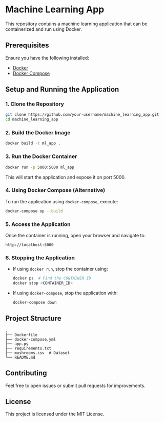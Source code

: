
# Machine Learning App

This repository contains a machine learning application that can be containerized and run using Docker.

## Prerequisites

Ensure you have the following installed:

- [Docker](https://docs.docker.com/get-docker/)
- [Docker Compose](https://docs.docker.com/compose/install/)

## Setup and Running the Application

### 1. Clone the Repository

```sh
git clone https://github.com/your-username/machine_learning_app.git
cd machine_learning_app
```

### 2. Build the Docker Image

```sh
docker build -t ml_app .
```

### 3. Run the Docker Container

```sh
docker run -p 5000:5000 ml_app
```

This will start the application and expose it on port 5000.

### 4. Using Docker Compose (Alternative)

To run the application using `docker-compose`, execute:

```sh
docker-compose up --build
```

### 5. Access the Application

Once the container is running, open your browser and navigate to:

```
http://localhost:5000
```

### 6. Stopping the Application

- If using `docker run`, stop the container using:
  ```sh
  docker ps  # Find the CONTAINER ID
  docker stop <CONTAINER_ID>
  ```
- If using `docker-compose`, stop the application with:
  ```sh
  docker-compose down
  ```

## Project Structure

```
.
├── Dockerfile
├── docker-compose.yml
├── app.py
├── requirements.txt
├── mushrooms.csv  # Dataset
└── README.md
```

## Contributing

Feel free to open issues or submit pull requests for improvements.

## License

This project is licensed under the MIT License.

